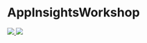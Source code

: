 # AppInsightsWorkshop

<a href="https://portal.azure.com/#create/Microsoft.Template/uri/https%3A%2F%2Fraw.githubusercontent.com%2PerninManon%2FAppInsightsWorkshop%2Fmaster%2AppInsightsWorkshop%2Fazuredeploy.json" target="_blank">
    <img src="http://azuredeploy.net/deploybutton.png"/>
</a>
<a href="http://armviz.io/#/?load=https%3A%2F%2Fraw.githubusercontent.com%2PerninManon%2FAppInsightsWorkshop%2Fmaster%2AppInsightsWorkshop%2Fazuredeploy.json" target="_blank">
    <img src="http://armviz.io/visualizebutton.png"/>
</a>